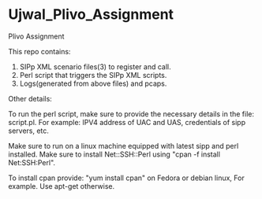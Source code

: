 # Ujwal_Plivo_Assignment
Plivo Assignment

This repo contains:

1. SIPp XML scenario files(3) to register and call.
2. Perl script that triggers the SIPp XML scripts.
3. Logs(generated from above files) and pcaps.

Other details:


To run the perl script, make sure to provide the necessary details in the file: script.pl. For example: IPV4 address of UAC and UAS, credentials of sipp servers, etc.

Make sure to run on a linux machine equipped with latest sipp and perl installed.
Make sure to install Net::SSH::Perl using "cpan -f install Net:SSH:Perl".

To install cpan provide: "yum install cpan" on Fedora or debian linux, For example. Use apt-get otherwise.

